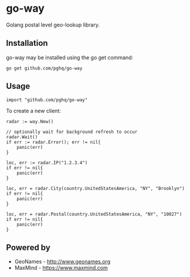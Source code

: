 # go-way
Golang postal level geo-lookup library.

## Installation

go-way may be installed using the go get command:

```
go get github.com/pghq/go-way
```
## Usage

```
import "github.com/pghq/go-way"
```

To create a new client:

```
radar := way.New()

// optionally wait for background refresh to occur
radar.Wait()
if err := radar.Error(); err != nil{
    panic(err)
}

loc, err := radar.IP("1.2.3.4")
if err != nil{
    panic(err)
}

loc, err = radar.City(country.UnitedStatesAmerica, "NY", "Brooklyn")
if err != nil{
    panic(err)
}

loc, err = radar.Postal(country.UnitedStatesAmerica, "NY", "10027")
if err != nil{
    panic(err)
}
```

## Powered by
* GeoNames - http://www.geonames.org
* MaxMind - https://www.maxmind.com 
